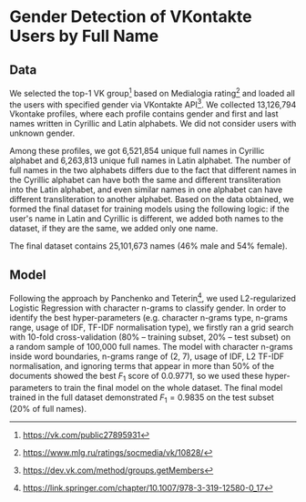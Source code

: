 # Gender Detection of VKontakte Users by Full Name 


## Data
We selected the top-1 VK group[^1] based on Medialogia rating[^2] and loaded all the users with specified gender via VKontakte API[^3]. We collected 13,126,794 Vkontake profiles, where each profile contains gender and first and last names written in Cyrillic and Latin alphabets. We did not consider users with unknown gender. 

Among these profiles, we got 6,521,854 unique full names in Cyrillic alphabet and 6,263,813 unique full names in Latin alphabet. The number of full names in the two alphabets differs due to the fact that different names in the Cyrillic alphabet can have both the same and different transliteration into the Latin alphabet, and even similar names in one alphabet can have different transliteration to another alphabet. Based on the data obtained, we formed the final dataset for training models using the following logic: if the user's name in Latin and Cyrillic is different, we added both names to the dataset, if they are the same, we added only one name. 

The final dataset contains 25,101,673 names (46\% male and 54\% female). 

## Model
Following the approach by Panchenko and Teterin[^4], we used L2-regularized Logistic Regression with character n-grams to classify gender. In order to identify the best hyper-parameters (e.g. character n-grams type, n-grams range, usage of IDF, TF-IDF normalisation type), we firstly ran a grid search with 10-fold cross-validation (80% – training subset, 20% – test subset) on a random sample of 100,000 full names. The model with character n-grams inside word boundaries, n-grams range of (2, 7), usage of IDF, L2 TF-IDF normalisation, and ignoring terms that appear in more than 50% of the documents showed the best $F_1$ score of 0.0.9771, so we used these hyper-parameters to train the final model on the whole dataset. The final model trained in the full dataset demonstrated $F_1=0.9835$ on the test subset (20% of full names).


[^1]: https://vk.com/public27895931
[^2]: https://www.mlg.ru/ratings/socmedia/vk/10828/
[^3]: https://dev.vk.com/method/groups.getMembers
[^4]: https://link.springer.com/chapter/10.1007/978-3-319-12580-0_17
